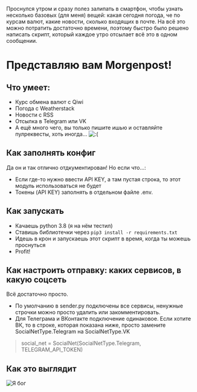 Проснулся утром и сразу полез залипать в смартфон, чтобы узнать несколько базовых (для меня) вещей: какая сегодня погода, че по курсам валют, какие новости, сколько входящих в почте. На всё это можно потратить достаточно времени, поэтому быстро было решено написать скрипт, который каждое утро отсылает всё это в одном сообщении.

# Представляю вам Morgenpost!

## Что умеет:
* Курс обмена валют c Qiwi
* Погода с Weatherstack
* Новости с RSS
* Отсылка в Telegram или VK
* А ещё много чего, вы только пишите ишью и оставляйте пулреквесты, хоть иногда...
![:(](sad.jpg)

## Как заполнять конфиг
Да он и так отлично отдкументирован! Но если что...:
* Если где-то нужно ввести API KEY, а там пустая строка, то этот модуль использоваться не будет
* Токены (API KEY) заполнять в отдельном файле .env.

## Как запускать
* Качаешь python 3.8 (я на нём тестил)
* Ставишь библиотечки через `pip3 install -r requirements.txt`
* Идешь в крон и запускаешь этот скрипт в время, когда ты можешь проснуться
* Profit!

## Как настроить отправку: каких сервисов, в какую соцсеть
Всё достаточно просто.   
* По умолчанию в sender.py подключены все сервисы, ненужные строчки можно просто удалить или закомментировать.  
* Для Телеграма и ВКонтакте подключение одинаковое. Если хотите ВК, то в строке, которая показана ниже, просто замените SocialNetType.Telegram на SocialNetType.VK  
> social_net = SocialNet(SocialNetType.Telegram, TELEGRAM_API_TOKEN)

## Как это выглядит
![Я бог](screenshoot.png)